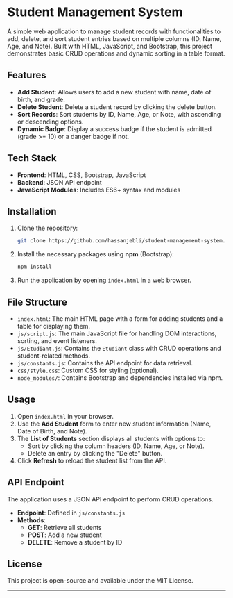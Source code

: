 # Student Management System

A simple web application to manage student records with functionalities to add, delete, and sort student entries based on multiple columns (ID, Name, Age, and Note). Built with HTML, JavaScript, and Bootstrap, this project demonstrates basic CRUD operations and dynamic sorting in a table format.

## Features

- **Add Student**: Allows users to add a new student with name, date of birth, and grade.
- **Delete Student**: Delete a student record by clicking the delete button.
- **Sort Records**: Sort students by ID, Name, Age, or Note, with ascending or descending options.
- **Dynamic Badge**: Display a success badge if the student is admitted (grade >= 10) or a danger badge if not.

## Tech Stack

- **Frontend**: HTML, CSS, Bootstrap, JavaScript
- **Backend**: JSON API endpoint
- **JavaScript Modules**: Includes ES6+ syntax and modules

## Installation

1. Clone the repository:

   ```bash
   git clone https://github.com/hassanjebli/student-management-system.git
   ```

2. Install the necessary packages using **npm** (Bootstrap):

   ```bash
   npm install
   ```

3. Run the application by opening `index.html` in a web browser.

## File Structure

- `index.html`: The main HTML page with a form for adding students and a table for displaying them.
- `js/script.js`: The main JavaScript file for handling DOM interactions, sorting, and event listeners.
- `js/Etudiant.js`: Contains the `Etudiant` class with CRUD operations and student-related methods.
- `js/constants.js`: Contains the API endpoint for data retrieval.
- `css/style.css`: Custom CSS for styling (optional).
- `node_modules/`: Contains Bootstrap and dependencies installed via npm.

## Usage

1. Open `index.html` in your browser.
2. Use the **Add Student** form to enter new student information (Name, Date of Birth, and Note).
3. The **List of Students** section displays all students with options to:
   - Sort by clicking the column headers (ID, Name, Age, or Note).
   - Delete an entry by clicking the "Delete" button.
4. Click **Refresh** to reload the student list from the API.

## API Endpoint

The application uses a JSON API endpoint to perform CRUD operations.

- **Endpoint**: Defined in `js/constants.js`
- **Methods**:
  - **GET**: Retrieve all students
  - **POST**: Add a new student
  - **DELETE**: Remove a student by ID


## License

This project is open-source and available under the MIT License.

---
